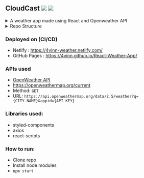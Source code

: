 ## CloudCast <img src="https://img.shields.io/badge/ReactJs-white?logo=React&logoColor=blue" /> <img src="https://img.shields.io/badge/Axios-white?logo=axios&logoColor=purple" />

<details> <summary>A weather app made using React and Openweather API </summary>

- API setup with Open Weather
- API integration with Axios
- State Management using React Hooks
- Conditional Rendering of Components

</details>

<details> <summary>Repo Structure</summary>

```
.
├── public/
│   ├── icons/
│   ├── index.html
│   └── other files
├── src/
|   ├── modules/
|   |   ├── CityComponent.js
│   |   └── WeatherComponent.js
│   ├── App.js
│   ├── index.css
│   ├── SplashScreen.js
│   └── index.js
|
├── .gitignore
├── package.json
├── package-lock.json
└── README.md

```

</details>

### Deployed on (CI/CD) 

- Netlify : https://4vinn-weather.netlify.com/
- GitHub Pages : https://4vinn.github.io/React-Weather-App/

### APIs used

- [OpenWeather API](https://openweathermap.org/)
- https://openweathermap.org/current
- Method: `GET`
- URL: `https://api.openweathermap.org/data/2.5/weather?q={CITY_NAME}&appid={API_KEY}`

### Libraries used:

- styled-components
- axios
- react-scripts

### How to run:

- Clone repo
- Install node modules
- `npm start`
